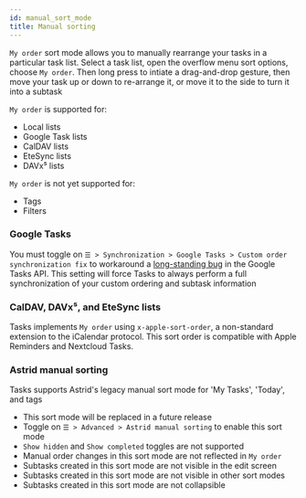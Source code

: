```yaml
---
id: manual_sort_mode
title: Manual sorting
---
```


`My order` sort mode allows you to manually rearrange your tasks in a 
particular task list. Select a task list, open the overflow menu sort options, 
choose `My order`. Then long press to intiate a drag-and-drop gesture, then 
move your task up or down to re-arrange it, or move it to the side to turn it 
into a subtask

`My order` is supported for:

* Local lists
* Google Task lists
* CalDAV lists
* EteSync lists
* DAVx⁵ lists

`My order` is not yet supported for:

* Tags
* Filters

### Google Tasks

You must toggle on `☰ > Synchronization > Google Tasks > Custom order
synchronization fix` to workaround a [long-standing
bug](https://issuetracker.google.com/issues/132432317) in the Google Tasks API.
This setting will force Tasks to always perform a full synchronization of your
custom ordering and subtask information

### CalDAV, DAVx⁵, and EteSync lists

Tasks implements `My order` using `x-apple-sort-order`, a non-standard
extension to the iCalendar protocol. This sort order is compatible with Apple
Reminders and Nextcloud Tasks.

### Astrid manual sorting

Tasks supports Astrid's legacy manual sort mode for 'My Tasks', 'Today', and
tags

* This sort mode will be replaced in a future release
* Toggle on `☰ > Advanced > Astrid manual sorting` to enable this sort mode
* `Show hidden` and `Show completed` toggles are not supported
* Manual order changes in this sort mode are not reflected in `My order`
* Subtasks created in this sort mode are not visible in the edit screen
* Subtasks created in this sort mode are not visible in other sort modes
* Subtasks created in this sort mode are not collapsible

